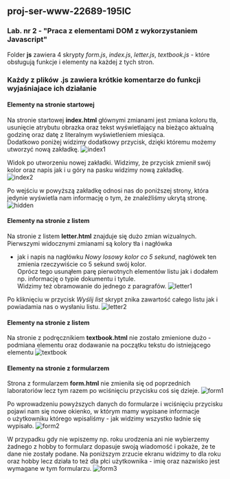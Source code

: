 ## proj-ser-www-22689-195IC
### Lab. nr 2 - "Praca z elementami DOM z wykorzystaniem Javascript"  
Folder **js** zawiera 4 skrypty *form.js*, *index.js*, *letter.js*, *textbook.js* - które obsługują funkcje i elementy na każdej z tych stron.

### Każdy z plików .js zawiera krótkie komentarze do funkcji wyjaśniajace ich działanie 

#### Elementy na stronie startowej

Na stronie startowej **index.html** głównymi zmianami jest zmiana koloru tła, usunięcie atrybutu obrazka
 oraz tekst wyświetlający na bieżąco aktualną godzinę oraz datę z literalnym wyświetleniem miesiąca.  
Dodatkowo poniżej widzimy dodatkowy przycisk, dzięki któremu możemy utworzyć nową zakładkę.
![index1](/screens/1.PNG)

Widok po utworzeniu nowej zakładki. Widzimy, że przycisk zmienił swój kolor oraz napis jak i u góry na pasku widzimy nową zakładkę.  
![index2](/screens/2.PNG)

Po wejściu w powyższą zakładkę odnosi nas do poniższej strony, która jedynie wyświetla nam informację o tym, że znaleźliśmy ukrytą stronę.
![hidden](/screens/3.PNG)


#### Elementy na stronie z listem

Na stronie z listem **letter.html** znajduje się dużo zmian wizualnych. Pierwszymi widocznymi zmianami są kolory tła i nagłówka
 - jak i napis na nagłówku *Nowy losowy kolor co 5 sekund*, nagłówek ten zmienia rzeczywiście co 5 sekund swój kolor.  
 Oprócz tego usunąłem parę pierwotnych elementów listu jak i dodałem np. informację o typie dokumentu i tytule.  
 Widzimy też obramowanie do jednego z paragrafów.
![letter1](/screens/4.PNG)
  
Po kliknięciu w przycisk *Wyślij list* skrypt znika zawartość całego listu jak i powiadamia nas o wysłaniu listu.
![letter2](/screens/5.PNG)

#### Elementy na stronie z listem

Na stronie z podręcznikiem **textbook.html** nie zostało zmienione dużo - podmiana elementu oraz dodawanie na początku tekstu do istniejącego elementu
![textbook](/screens/6.PNG)


#### Elementy na stronie z formularzem

Strona z formularzem **form.html** nie zmieniła się od poprzednich laboratoriów lecz tym razem po wciśnięciu przycisku coś się dzieje.
![form1](/screens/7.PNG)

Po wprowadzeniu powyższych danych do formularze i wciśnięciu przycisku pojawi nam się nowe okienko, w którym mamy wypisane informacje  
o użytkowniku którego wpisaliśmy - jak widzimy wszystko ładnie się wypisało.
![form2](/screens/8.PNG)

W przypadku gdy nie wpiszemy np. roku urodzenia ani nie wybierzemy żadnego z hobby to formularz dopasuje swoją wiadomość i pokaże, że te dane nie zostały podane.
  Na poniższym zrzucie ekranu widzimy to dla roku oraz hobby lecz działa to też dla płci użytkownika - imię oraz nazwisko jest wymagane w tym formularzu.
![form3](/screens/9.PNG)